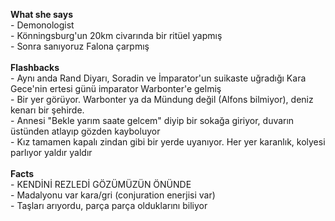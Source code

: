 **What she says**<br>- Demonologist<br>- Könningsburg'un 20km civarında bir ritüel yapmış<br>	- Sonra sanıyoruz Falona çarpmış<br><br>**Flashbacks**<br>- Aynı anda Rand Diyarı, Soradin ve İmparator'un suikaste uğradığı Kara Gece'nin ertesi günü imparator Warbonter'e gelmiş<br>- Bir yer görüyor. Warbonter ya da Mündung değil (Alfons bilmiyor), deniz kenarı bir şehirde.<br>	- Annesi "Bekle yarım saate gelcem" diyip bir sokağa giriyor, duvarın üstünden atlayıp gözden kayboluyor<br>- Kız tamamen kapalı zindan gibi bir yerde uyanıyor. Her yer karanlık, kolyesi parlıyor yaldır yaldır<br><br>**Facts**<br>- KENDİNİ REZLEDİ GÖZÜMÜZÜN ÖNÜNDE<br>- Madalyonu var kara/gri (conjuration enerjisi var)<br>- Taşları arıyordu, parça parça olduklarını biliyor